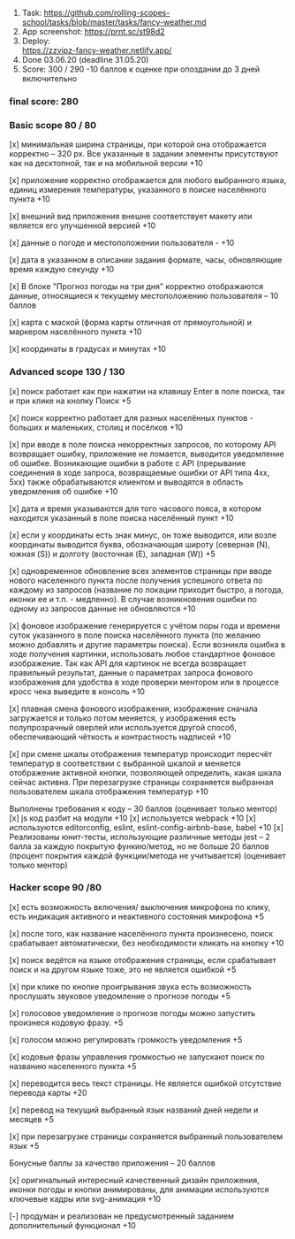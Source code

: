 1. Task:
   https://github.com/rolling-scopes-school/tasks/blob/master/tasks/fancy-weather.md
2. App screenshot:
   https://prnt.sc/st98d2
3. Deploy:  
   https://zzvipz-fancy-weather.netlify.app/
4. Done 03.06.20 (deadline 31.05.20)
5. Score: 300 / 290  -10 баллов к оценке при опоздании до 3 дней включительно

### final score: 280

###  Basic scope 80 / 80

[x] минимальная ширина страницы, при которой она отображается корректно – 320 рх. Все указанные в задании элементы присутствуют как на десктопной, так и на мобильной версии +10

[x]  приложение корректно отображается для любого выбранного языка, единиц измерения температуры, указанного в поиске населённого пункта +10

[x]  внешний вид приложения внешне соответствует макету или является его улучшенной версией +10

[x] данные о погоде и местоположении пользователя - +10

[x] дата в указанном в описании задания формате, часы, обновляющие время каждую секунду +10

[x] В блоке "Прогноз погоды на три дня" корректно отображаются данные, относящиеся к текущему местоположению пользователя – 10 баллов

[x]  карта с маской (форма карты отличная от прямоугольной) и маркером населённого пункта +10

[x]  координаты в градусах и минутах +10

### Advanced scope 130 / 130

[x] поиск работает как при нажатии на клавишу Enter в поле поиска, так и при клике на кнопку Поиск +5

[x] поиск корректно работает для разных населённых пунктов - больших и маленьких, столиц и посёлков +10

[x] при вводе в поле поиска некорректных запросов, по которому API возвращает ошибку, приложение не ломается, выводится уведомление об ошибке. Возникающие ошибки в работе с API (прерывание соединения в ходе запроса, возвращаемые ошибки от API типа 4xx, 5xx) также обрабатываются клиентом и выводятся в область уведомления об ошибке +10

[x]  дата и время указываются для того часового пояса, в котором находится указанный в поле поиска населённый пункт +10

[x] если у координаты есть знак минус, он тоже выводится, или возле координаты выводится буква, обозначающая широту (северная (N), южная (S)) и долготу (восточная (E), западная (W)) +5

[x] одновременное обновление всех элементов страницы при вводе нового населенного пункта после получения успешного ответа по каждому из запросов (название по локации приходит быстро, а погода, иконки ее и т.п. - медленно). В случае возникновения ошибки по одному из запросов данные не обновляются +10

[x] фоновое изображение генерируется с учётом поры года и времени суток указанного в поле поиска населённого пункта (по желанию можно добавлять и другие параметры поиска). Если возникла ошибка в ходе получения картинки, использовать любое стандартное фоновое изображение. Так как API для картинок не всегда возвращает правильный результат, данные о параметрах запроса фонового изображения для удобства в ходе проверки ментором или в процессе кросс чека выведите в консоль +10

[x] плавная смена фонового изображения, изображение сначала загружается и только потом меняется, у изображения есть полупрозрачный оверлей или используется другой способ, обеспечивающий чёткость и контрастность надписей +10

[x] при смене шкалы отображения температур происходит пересчёт температур в соответствии с выбранной шкалой и меняется отображение активной кнопки, позволяющей определить, какая шкала сейчас активна. При перезагрузке страницы сохраняется выбранная пользователем шкала отображения температур +10


Выполнены требования к коду – 30 баллов (оценивает только ментор)
[x]  js код разбит на модули +10
[x] используется webpack +10
[x]  используются editorconfig, eslint, eslint-config-airbnb-base, babel +10
[x]  Реализованы юнит-тесты, использующие различные методы jest – 2 балла за каждую покрытую функию/метод, но не больше 20 баллов (процент покрытия каждой функции/метода не учитывается) (оценивает только ментор)

### Hacker scope 90 /80

[x] есть возможность включения/ выключения микрофона по клику, есть индикация активного и неактивного состояния микрофона +5

[x] после того, как название населённого пункта произнесено, поиск срабатывает автоматически, без необходимости кликать на кнопку +10

[x] поиск ведётся на языке отображения страницы, если срабатывает поиск и на другом языке тоже, это не является ошибкой +5

[x] при клике по кнопке проигрывания звука есть возможность прослушать звуковое уведомление о прогнозе погоды +5

[x] голосовое уведомление о прогнозе погоды можно запустить произнеся кодовую фразу. +5

[x] голосом можно регулировать громкость уведомления +5

[x] кодовые фразы управления громкостью не запускают поиск по названию населенного пункта +5

[x] переводится весь текст страницы. Не является ошибкой отсутствие перевода карты +20

[x] перевод на текущий выбранный язык названий дней недели и месяцев +5

[x] при перезагрузке страницы сохраняется выбранный пользователем язык +5

Бонусные баллы за качество приложения – 20 баллов

[x] оригинальный интересный качественный дизайн приложения, иконки погоды и кнопки анимированы, для анимации используются ключевые кадры или svg-анимация +10

[-] продуман и реализован не предусмотренный заданием дополнительный функционал +10
